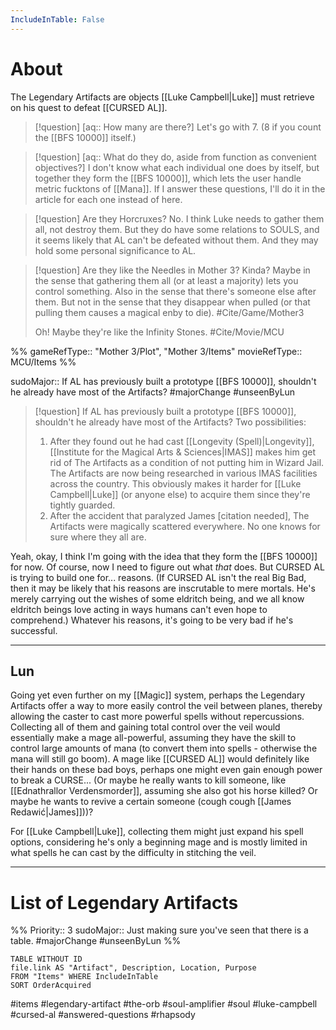 ```yaml
---
IncludeInTable: False
---
```

# About
The Legendary Artifacts are objects [[Luke Campbell|Luke]] must retrieve on his quest to defeat [[CURSED AL]].

>[!question] [aq:: How many are there?]
>Let's go with 7. (8 if you count the [[BFS 10000]] itself.)

>[!question] [aq:: What do they do, aside from function as convenient objectives?]
>I don't know what each individual one does by itself, but together they form the [[BFS 10000]], which lets the user handle metric fucktons of [[Mana]]. If I answer these questions, I'll do it in the article for each one instead of here.

>[!question] Are they Horcruxes?
>No. I think Luke needs to gather them all, not destroy them. But they do have some relations to SOULS, and it seems likely that AL can't be defeated without them. And they may hold some personal significance to AL.

>[!question] Are they like the Needles in Mother 3?
>Kinda? Maybe in the sense that gathering them all (or at least a majority) lets you control something. Also in the sense that there's someone else after them. But not in the sense that they disappear when pulled (or that pulling them causes a magical enby to die). #Cite/Game/Mother3 
>
>Oh! Maybe they're like the Infinity Stones. #Cite/Movie/MCU 

%%
gameRefType:: "Mother 3/Plot", "Mother 3/Items"
movieRefType:: MCU/Items
%%

sudoMajor:: If AL has previously built a prototype [[BFS 10000]], shouldn't he already have most of the Artifacts?
#majorChange #unseenByLun 
>[!question] If AL has previously built a prototype [[BFS 10000]], shouldn't he already have most of the Artifacts?
>Two possibilities:
>1. After they found out he had cast [[Longevity (Spell)|Longevity]], [[Institute for the Magical Arts & Sciences|IMAS]] makes him get rid of The Artifacts as a condition of not putting him in Wizard Jail. The Artifacts are now being researched in various IMAS facilities across the country. This obviously makes it harder for [[Luke Campbell|Luke]] (or anyone else) to acquire them since they're tightly guarded.
>2. After the accident that paralyzed James [citation needed], The Artifacts were magically scattered everywhere. No one knows for sure where they all are.

Yeah, okay, I think I'm going with the idea that they form the [[BFS 10000]] for now. Of course, now I need to figure out what *that* does. But CURSED AL is trying to build one for... reasons. (If CURSED AL isn't the real Big Bad, then it may be likely that his reasons are inscrutable to mere mortals. He's merely carrying out the wishes of some eldritch being, and we all know eldritch beings love acting in ways humans can't even hope to comprehend.) Whatever his reasons, it's going to be very bad if he's successful.

---
Lun
--
Going yet even further on my [[Magic]] system, perhaps the Legendary Artifacts offer a way to more easily control the veil between planes, thereby allowing the caster to cast more powerful spells without repercussions. Collecting all of them and gaining total control over the veil would essentially make a mage all-powerful, assuming they have the skill to control large amounts of mana (to convert them into spells - otherwise the mana will still go boom). A mage like [[CURSED AL]] would definitely like their hands on these bad boys, perhaps one might even gain enough power to break a CURSE... (Or maybe he really wants to kill someone, like [[Ednathrallor Verdensmorder]], assuming she also got his horse killed? Or maybe he wants to revive a certain someone (cough cough [[James Redawić|James]]))?

For [[Luke Campbell|Luke]], collecting them might just expand his spell options, considering he's only a beginning mage and is mostly limited in what spells he can cast by the difficulty in stitching the veil.

---

# List of Legendary Artifacts
%%
Priority:: 3
sudoMajor:: Just making sure you've seen that there is a table.
#majorChange #unseenByLun 
%%
```dataview
TABLE WITHOUT ID
file.link AS "Artifact", Description, Location, Purpose
FROM "Items" WHERE IncludeInTable
SORT OrderAcquired
```



#items #legendary-artifact #the-orb #soul-amplifier #soul #luke-campbell #cursed-al #answered-questions #rhapsody 